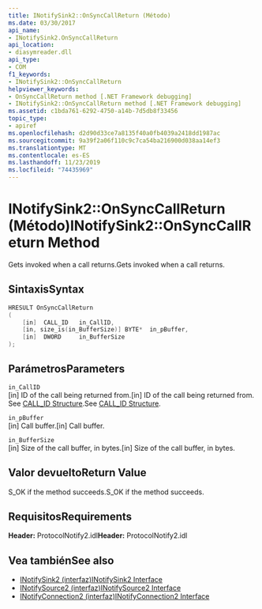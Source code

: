 ```yaml
---
title: INotifySink2::OnSyncCallReturn (Método)
ms.date: 03/30/2017
api_name:
- INotifySink2.OnSyncCallReturn
api_location:
- diasymreader.dll
api_type:
- COM
f1_keywords:
- INotifySink2::OnSyncCallReturn
helpviewer_keywords:
- OnSyncCallReturn method [.NET Framework debugging]
- INotifySink2::OnSyncCallReturn method [.NET Framework debugging]
ms.assetid: c1bda761-6292-4750-a14b-7d5db8f33456
topic_type:
- apiref
ms.openlocfilehash: d2d90d33ce7a8135f40a0fb4039a2418dd1987ac
ms.sourcegitcommit: 9a39f2a06f110c9c7ca54ba216900d038aa14ef3
ms.translationtype: MT
ms.contentlocale: es-ES
ms.lasthandoff: 11/23/2019
ms.locfileid: "74435969"
---
```

# <a name="inotifysink2onsynccallreturn-method"></a><span data-ttu-id="5f877-102">INotifySink2::OnSyncCallReturn (Método)</span><span class="sxs-lookup"><span data-stu-id="5f877-102">INotifySink2::OnSyncCallReturn Method</span></span>
<span data-ttu-id="5f877-103">Gets invoked when a call returns.</span><span class="sxs-lookup"><span data-stu-id="5f877-103">Gets invoked when a call returns.</span></span>  
  
## <a name="syntax"></a><span data-ttu-id="5f877-104">Sintaxis</span><span class="sxs-lookup"><span data-stu-id="5f877-104">Syntax</span></span>  
  
```cpp  
HRESULT OnSyncCallReturn  
(  
    [in]  CALL_ID   in_CallID,  
    [in, size_is(in_BufferSize)] BYTE*  in_pBuffer,  
    [in]  DWORD     in_BufferSize  
);  
```  
  
## <a name="parameters"></a><span data-ttu-id="5f877-105">Parámetros</span><span class="sxs-lookup"><span data-stu-id="5f877-105">Parameters</span></span>  
 `in_CallID`  
 <span data-ttu-id="5f877-106">[in] ID of the call being returned from.</span><span class="sxs-lookup"><span data-stu-id="5f877-106">[in] ID of the call being returned from.</span></span> <span data-ttu-id="5f877-107">See [CALL_ID Structure](../../../../docs/framework/unmanaged-api/diagnostics/call-id-structure.md).</span><span class="sxs-lookup"><span data-stu-id="5f877-107">See [CALL_ID Structure](../../../../docs/framework/unmanaged-api/diagnostics/call-id-structure.md).</span></span>  
  
 `in_pBuffer`  
 <span data-ttu-id="5f877-108">[in] Call buffer.</span><span class="sxs-lookup"><span data-stu-id="5f877-108">[in] Call buffer.</span></span>  
  
 `in_BufferSize`  
 <span data-ttu-id="5f877-109">[in] Size of the call buffer, in bytes.</span><span class="sxs-lookup"><span data-stu-id="5f877-109">[in] Size of the call buffer, in bytes.</span></span>  
  
## <a name="return-value"></a><span data-ttu-id="5f877-110">Valor devuelto</span><span class="sxs-lookup"><span data-stu-id="5f877-110">Return Value</span></span>  
 <span data-ttu-id="5f877-111">S_OK if the method succeeds.</span><span class="sxs-lookup"><span data-stu-id="5f877-111">S_OK if the method succeeds.</span></span>  
  
## <a name="requirements"></a><span data-ttu-id="5f877-112">Requisitos</span><span class="sxs-lookup"><span data-stu-id="5f877-112">Requirements</span></span>  
 <span data-ttu-id="5f877-113">**Header:** ProtocolNotify2.idl</span><span class="sxs-lookup"><span data-stu-id="5f877-113">**Header:** ProtocolNotify2.idl</span></span>  
  
## <a name="see-also"></a><span data-ttu-id="5f877-114">Vea también</span><span class="sxs-lookup"><span data-stu-id="5f877-114">See also</span></span>

- [<span data-ttu-id="5f877-115">INotifySink2 (interfaz)</span><span class="sxs-lookup"><span data-stu-id="5f877-115">INotifySink2 Interface</span></span>](../../../../docs/framework/unmanaged-api/diagnostics/inotifysink2-interface.md)
- [<span data-ttu-id="5f877-116">INotifySource2 (interfaz)</span><span class="sxs-lookup"><span data-stu-id="5f877-116">INotifySource2 Interface</span></span>](../../../../docs/framework/unmanaged-api/diagnostics/inotifysource2-interface.md)
- [<span data-ttu-id="5f877-117">INotifyConnection2 (interfaz)</span><span class="sxs-lookup"><span data-stu-id="5f877-117">INotifyConnection2 Interface</span></span>](../../../../docs/framework/unmanaged-api/diagnostics/inotifyconnection2-interface.md)
